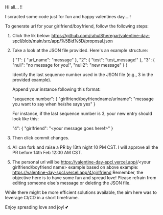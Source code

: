 Hi all... !!

I scracted some code just for fun and happy valentines day....!

To generate url for your girlfriend/boyfriend, follow the following steps:

1.  Click the lik below:
    https://github.com/rahulSheregar/valentine-day-spcl/blob/main/src/app/%5Bid%5D/proposal.json

2.  Take a look at the JSON file provided. Here's an example structure:

    {
        "1": {
            "url_name": "message"
        },
        "2": {
            "test": "test_message!"
        },
        "3": {
            "null": "no message for you!",
            "null2": "new message"
        }
    }

    Identify the last sequence number used in the JSON file (e.g., 3 in the provided example).

    Append your instance following this format:

    "sequence number": {
        "girlfriend/boyfriendname/urlname": "message you want to say when he/she says yes"
    }

    For instance, if the last sequence number is 3, your new entry should look like this:

    "4": {
        "girlfriend": "<your message goes here!>"
    }

3.  Then click commit changes.
4.  All can fork and raise a PR by 13th night 10 PM CST. I will approve all the PR before 14th Feb 12:00 AM CST.
5.  The personal url will be https://valentine-day-spcl.vercel.app/<your sequence number>/<your girlfriend/boyfriend name>
    example based on above example: https://valentine-day-spcl.vercel.app/4/girlfriend
Remember, the objective here is to have some fun and spread love! Please refrain from editing someone else's message or deleting the JSON file.

While there might be more efficient solutions available, the aim here was to leverage CI/CD in a short timeframe.

Enjoy spreading love and joy! 💕
